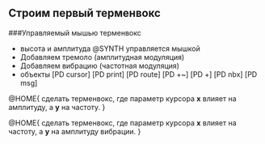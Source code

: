 ## Строим первый терменвокс

###Управляемый мышью терменвокс

- высота и амплитуда @SYNTH  управляется мышкой
- Добавляем тремоло (амплитудная модуляция)
- Добавляем вибрацию (частотная модуляция)
- объекты [PD cursor] [PD print] [PD route] [PD +~] [PD +] [PD nbx] [PD msg]

@HOME{
    сделать терменвокс, где параметр курсора **x** влияет на амплитуду,
    а **y** на частоту.
}

@HOME{
    сделать терменвокс, где параметр курсора **x** влияет на частоту,
    а **y** на амплитуду вибрации.
}
